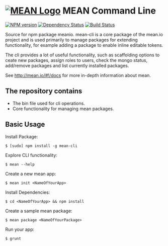 # [![MEAN Logo](http://www.mean.io/img/logos/meanlogo.png)](http://mean.io/) MEAN Command Line

[![NPM version](https://badge.fury.io/js/mean-cli.svg)](http://badge.fury.io/js/mean-cli)
[![Dependency Status](https://david-dm.org/linnovate/mean-cli.svg)](https://david-dm.org/linnovate/mean-cli)
[![Build Status](https://travis-ci.org/linnovate/mean-cli.svg)](https://travis-ci.org/linnovate/mean-cli)

Source for npm package meanio. mean-cli is a core package of the mean.io project and is used primarily to manage packages for extending functionality, for example adding a package to enable inline editable tokens. 

The cli provides a lot of useful functionality, such as scaffolding options to ceate new packages, assign roles to users, check the mongo status, add/remove packages and list currently installed packages.

See http://mean.io/#!/docs for more in-depth information about mean.

## The repository contains
* The bin file used for cli operations.
* Core functionality for managing mean packages.

## Basic Usage

  Install Package:

    $ [sudo] npm install -g mean-cli

  Explore CLI functionality:

    $ mean --help

  Create a new mean app:

    $ mean init <NameOfYourApp>

  Install Dependencies:

    $ cd <NameOfYourApp> && npm install

  Create a sample mean package:

    $ mean package <NameOfYourPackage>

  Run your app:

    $ grunt

